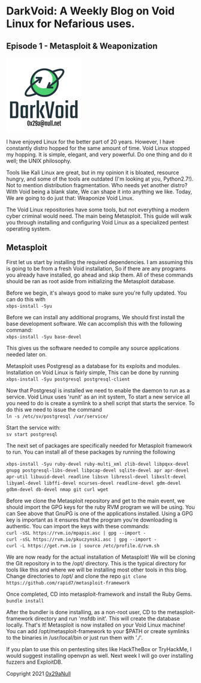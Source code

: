 # DarkVoid: A Weekly Blog on Void Linux for Nefarious uses.
## Episode 1 - Metasploit & Weaponization
![](https://github.com/0x29aNull/DarkVoid/blob/main/DVLogo.png?raw=true)

I have enjoyed Linux for the better part of 20 years. However,
I have constantly distro hopped for the same amount of time. Void Linux
stopped my hopping. It is simple, elegant, and very powerful. Do one thing and
do it well; the UNIX philosophy.

Tools like Kali Linux are great, but in my opinion it is bloated, resource
hungry, and some of the tools are outdated (I'm looking at you, Python2.7!).
Not to mention distribution fragmentation. Who needs yet another distro? With
Void being a blank slate, We can shape it into anything we like. Today, We are
going to do just that: Weaponize Void Linux.

The Void Linux repositories have some tools, but not everything a modern
cyber criminal would need. The main being Metasploit. This guide will walk
you through installing and configuring Void Linux as a specialized pentest
operating system.

## Metasploit
  First let us start by installing the required dependencies. I am assuming
  this is going to be from a fresh Void installation, So if there are any
  programs you already have installed, go ahead and skip them. All of these
  commands should be ran as root aside from initializing the Metasploit
  database.

  Before we begin, it's always good to make sure you're fully updated.
  You can do this with \
  ``` xbps-install -Syu ```

  Before we can install any additional programs, We should first install the
  base development software. We can accomplish this with the following command: \
  ``` xbps-install -Syu base-devel ```

  This gives us the software needed to compile
  any source applications needed later on.

  Metasploit uses Postgresql as a database for its exploits and modules.
  Installation on Void Linux is fairly simple, This can be done by running \
  ``` xbps-install -Syu postgresql postgresql-client ```

  Now that Postgresql is installed we need to enable the daemon to run as a
  service. Void Linux uses 'runit' as an init system, To start a new service all
  you need to do is create a symlink to a shell script that starts the service.
  To do this we need to issue the command \
  ``` ln -s /etc/sv/postgresql /var/service/ ```

  Start the service with: \
  ``` sv start postgresql ```

  The next set of packages are specifically needed for Metasploit framework
  to run. You can install all of these packages by running the following

  ``` xbps-install -Syu ruby-devel ruby-multi_xml zlib-devel libpqxx-devel gnupg postgresql-libs-devel libpcap-devel sqlite-devel apr apr-devel apr-util libuuid-devel readline libsvn libressl-devel libxslt-devel libyaml-devel libffi-devel ncurses-devel readline-devel gdm-devel gdbm-devel db-devel nmap git curl wget ```

  Before we clone the Metasploit repository and get to the main event, we should
  import the GPG keys for the ruby RVM program we will be using. You can See
  above that GnuPG is one of the applications installed. Using a GPG key is
  important as it ensures that the program you're downloading is authentic.
  You can import the keys with these commands: \
  ``` curl -sSL https://rvm.io/mpapis.asc | gpg --import - ``` \
  ``` curl -sSL https://rvm.io/pkuczynski.asc | gpg --import - ``` \
  ``` curl -L https://get.rvm.io | source /etc/profile.d/rvm.sh ```

  We are now ready for the actual installation of Metasploit! We will be
  cloning the Git repository in to the /opt/ directory. This is the typical
  directory for tools like this and where we will be installing most other
  tools in this blog. Change directories to /opt/ and clone the repo
  ``` git clone https://github.com/rapid7/metasploit-framework ```

  Once completed, CD into metasploit-framework and install the Ruby Gems. \
  ``` bundle install ```

  After the bundler is done installing, as a non-root user, CD to the
  metasploit-framework directory and run 'msfdb init'. This will create the
  database locally. That's it! Metasploit is now installed on your Void Linux
  machine! You can add /opt/metasploit-framework to your $PATH or create
  symlinks to the binaries in /usr/local/bin or just run them with './'.

  If you plan to use this on pentesting sites like HackTheBox or TryHackMe,
  I would suggest installing openvpn as well. Next week I will go over
  installing fuzzers and ExploitDB.

  Copyright 2021 [0x29aNull](0x29a@null.net)
